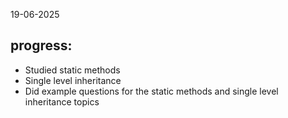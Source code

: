 19-06-2025

## progress:
* Studied static methods
* Single level inheritance
* Did example questions for the static methods and single level inheritance topics